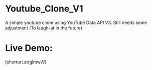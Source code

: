 # Youtube_Clone_V1
A simple youtube clone using YouTube Data API V3. Still needs some adjustment (To laugh-at in the future)

# Live Demo: 
[shorturl.at/glmwW]
